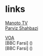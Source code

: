 # links
[Manoto TV](https://www.manototv.com/live/)<br/>
[Parviz Shahbazi](http://www.parvizshahbazi.com/)<br/>

[VOA](https://ir.voanews.com/)<br/>
[BBC Farsi] (<a href="http://www.bbc.com/persian"></a>)<br/>
[BBC Farsi] (<a href="http://www.bbc.com/persian" target="_blank"></a>)<br/>
